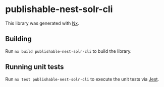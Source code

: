 # publishable-nest-solr-cli

This library was generated with [Nx](https://nx.dev).

## Building

Run `nx build publishable-nest-solr-cli` to build the library.

## Running unit tests

Run `nx test publishable-nest-solr-cli` to execute the unit tests via [Jest](https://jestjs.io).

